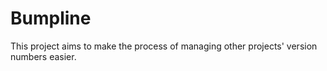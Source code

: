# Bumpline

This project aims to make the process of managing other projects' version
numbers easier.
